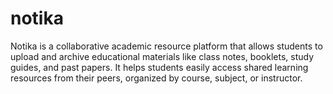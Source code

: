 # notika
Notika is a collaborative academic resource platform that allows students to upload and archive educational materials like class notes, booklets, study guides, and past papers. It helps students easily access shared learning resources from their peers, organized by course, subject, or instructor.
